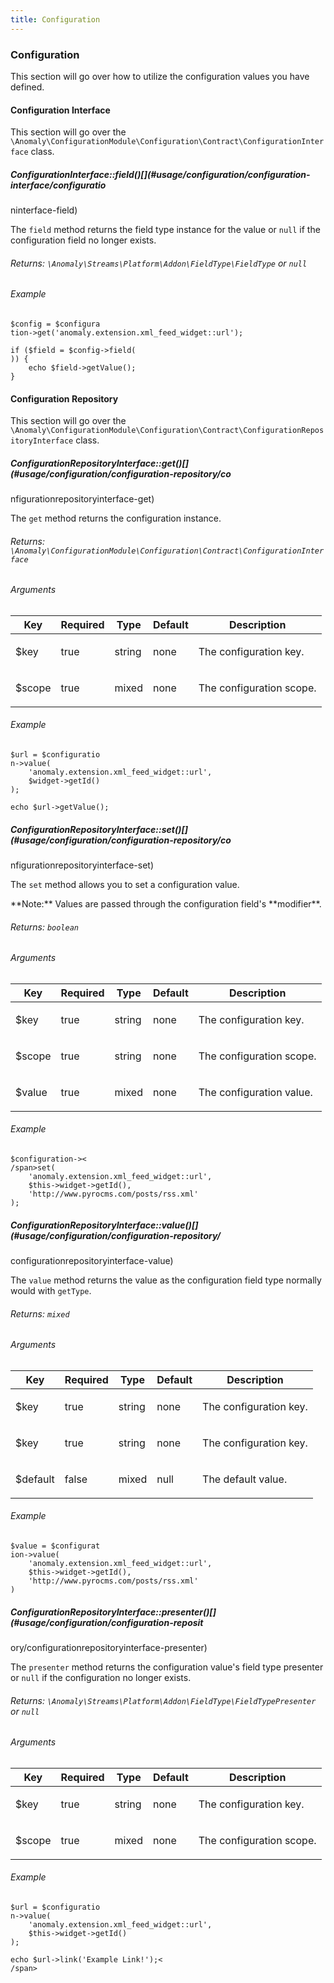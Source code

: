 ```yaml
---
title: Configuration 
---
```


### Configuration[](#usage/configuration)

This section will go over how to utilize the configuration values you have defined.

#### Configuration Interface[](#usage/configuration/configuration-interface)

This section will go over the `\Anomaly\ConfigurationModule\Configuration\Contract\ConfigurationInterface` class.

##### ConfigurationInterface::field()[](#usage/configuration/configuration-interface/configuratio
ninterface-field)

The `field` method returns the field type instance for the value or `null` if the configuration field no longer exists.

###### Returns: `\Anomaly\Streams\Platform\Addon\FieldType\FieldType` or `null`

###### Example

    $config = $configura
    tion->get('anomaly.extension.xml_feed_widget::url');

    if ($field = $config->field(
    )) {
        echo $field->getValue();
    }

#### Configuration Repository[](#usage/configuration/configuration-repository)

This section will go over the `\Anomaly\ConfigurationModule\Configuration\Contract\ConfigurationRepositoryInterface` class.

##### ConfigurationRepositoryInterface::get()[](#usage/configuration/configuration-repository/co
nfigurationrepositoryinterface-get)

The `get` method returns the configuration instance.

###### Returns: `\Anomaly\ConfigurationModule\Configuration\Contract\ConfigurationInterface`

###### Arguments

<table class="table table-bordered table-striped">

<thead>

<tr>

<th>Key</th>

<th>Required</th>

<th>Type</th>

<th>Default</th>

<th>Description</th>

</tr>

</thead>

<tbody>

<tr>

<td>

$key

</td>

<td>

true

</td>

<td>

string

</td>

<td>

none

</td>

<td>

The configuration key.

</td>

</tr>

<tr>

<td>

$scope

</td>

<td>

true

</td>

<td>

mixed

</td>

<td>

none

</td>

<td>

The configuration scope.

</td>

</tr>

</tbody>

</table>

###### Example

    $url = $configuratio
    n->value(
        'anomaly.extension.xml_feed_widget::url',
        $widget->getId()
    );

    echo $url->getValue();

##### ConfigurationRepositoryInterface::set()[](#usage/configuration/configuration-repository/co
nfigurationrepositoryinterface-set)

The `set` method allows you to set a configuration value.

<div class="alert alert-info">**Note:** Values are passed through the configuration field's **modifier**.</div>

###### Returns: `boolean`

###### Arguments

<table class="table table-bordered table-striped">

<thead>

<tr>

<th>Key</th>

<th>Required</th>

<th>Type</th>

<th>Default</th>

<th>Description</th>

</tr>

</thead>

<tbody>

<tr>

<td>

$key

</td>

<td>

true

</td>

<td>

string

</td>

<td>

none

</td>

<td>

The configuration key.

</td>

</tr>

<tr>

<td>

$scope

</td>

<td>

true

</td>

<td>

string

</td>

<td>

none

</td>

<td>

The configuration scope.

</td>

</tr>

<tr>

<td>

$value

</td>

<td>

true

</td>

<td>

mixed

</td>

<td>

none

</td>

<td>

The configuration value.

</td>

</tr>

</tbody>

</table>

###### Example

    $configuration-><
    /span>set(
        'anomaly.extension.xml_feed_widget::url',
        $this->widget->getId(),
        'http://www.pyrocms.com/posts/rss.xml'
    );

##### ConfigurationRepositoryInterface::value()[](#usage/configuration/configuration-repository/
configurationrepositoryinterface-value)

The `value` method returns the value as the configuration field type normally would with `getType`.

###### Returns: `mixed`

###### Arguments

<table class="table table-bordered table-striped">

<thead>

<tr>

<th>Key</th>

<th>Required</th>

<th>Type</th>

<th>Default</th>

<th>Description</th>

</tr>

</thead>

<tbody>

<tr>

<td>

$key

</td>

<td>

true

</td>

<td>

string

</td>

<td>

none

</td>

<td>

The configuration key.

</td>

</tr>

<tr>

<td>

$key

</td>

<td>

true

</td>

<td>

string

</td>

<td>

none

</td>

<td>

The configuration key.

</td>

</tr>

<tr>

<td>

$default

</td>

<td>

false

</td>

<td>

mixed

</td>

<td>

null

</td>

<td>

The default value.

</td>

</tr>

</tbody>

</table>

###### Example

    $value = $configurat
    ion->value(
        'anomaly.extension.xml_feed_widget::url',
        $this->widget->getId(),
        'http://www.pyrocms.com/posts/rss.xml'
    )

##### ConfigurationRepositoryInterface::presenter()[](#usage/configuration/configuration-reposit
ory/configurationrepositoryinterface-presenter)

The `presenter` method returns the configuration value's field type presenter or `null` if the configuration no longer exists.

###### Returns: `\Anomaly\Streams\Platform\Addon\FieldType\FieldTypePresenter` or `null`

###### Arguments

<table class="table table-bordered table-striped">

<thead>

<tr>

<th>Key</th>

<th>Required</th>

<th>Type</th>

<th>Default</th>

<th>Description</th>

</tr>

</thead>

<tbody>

<tr>

<td>

$key

</td>

<td>

true

</td>

<td>

string

</td>

<td>

none

</td>

<td>

The configuration key.

</td>

</tr>

<tr>

<td>

$scope

</td>

<td>

true

</td>

<td>

mixed

</td>

<td>

none

</td>

<td>

The configuration scope.

</td>

</tr>

</tbody>

</table>

###### Example

    $url = $configuratio
    n->value(
        'anomaly.extension.xml_feed_widget::url',
        $this->widget->getId()
    );

    echo $url->link('Example Link!');<
    /span>